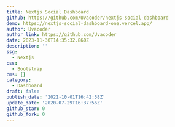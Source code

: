 ```yaml
---
title: Nextjs Social Dashboard
github: https://github.com/Uvacoder/nextjs-social-dashboard
demo: https://nextjs-social-dashboard-one.vercel.app/
author: Uvacoder
author_link: https://github.com/Uvacoder
date: 2023-11-30T14:35:32.860Z
description: ''
ssg:
  - Nextjs
css:
  - Bootstrap
cms: []
category:
  - Dashboard
draft: false
publish_date: '2021-10-01T16:42:58Z'
update_date: '2020-07-29T16:37:56Z'
github_star: 0
github_fork: 0
---
```

